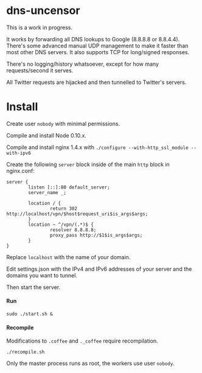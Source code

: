 dns-uncensor
============

This is a work in progress.

It works by forwarding all DNS lookups to Google (8.8.8.8 or 8.8.4.4). There's some advanced manual UDP management to make it faster than most other DNS servers. It also supports TCP for long/signed responses.

There's no logging/history whatsoever, except for how many requests/second it serves.

All Twitter requests are hijacked and then tunnelled to Twitter's servers.


# Install

Create user ```nobody``` with minimal permissions.

Compile and install Node 0.10.x.

Compile and install nginx 1.4.x with ```./configure --with-http_ssl_module --with-ipv6```

Create the following ```server``` block inside of the main ```http``` block in nginx.conf:
```
server {
		listen [::]:80 default_server;
		server_name _;

		location / {
				return 302 http://localhost/vpn/$host$request_uri$is_args$args;
		}
		location ~ ^/vpn/(.*)$ {
				resolver 8.8.8.8;
				proxy_pass http://$1$is_args$args;
		}
}
```
Replace ```localhost``` with the name of your domain.

Edit settings.json with the IPv4 and IPv6 addresses of your server and the domains you want to tunnel.

Then start the server.

#### Run
```
sudo ./start.sh &
```

#### Recompile

Modifications to ```.coffee``` and ```._coffee``` require recompilation.
```
./recompile.sh
```

Only the master process runs as root, the workers use user ```nobody```.
